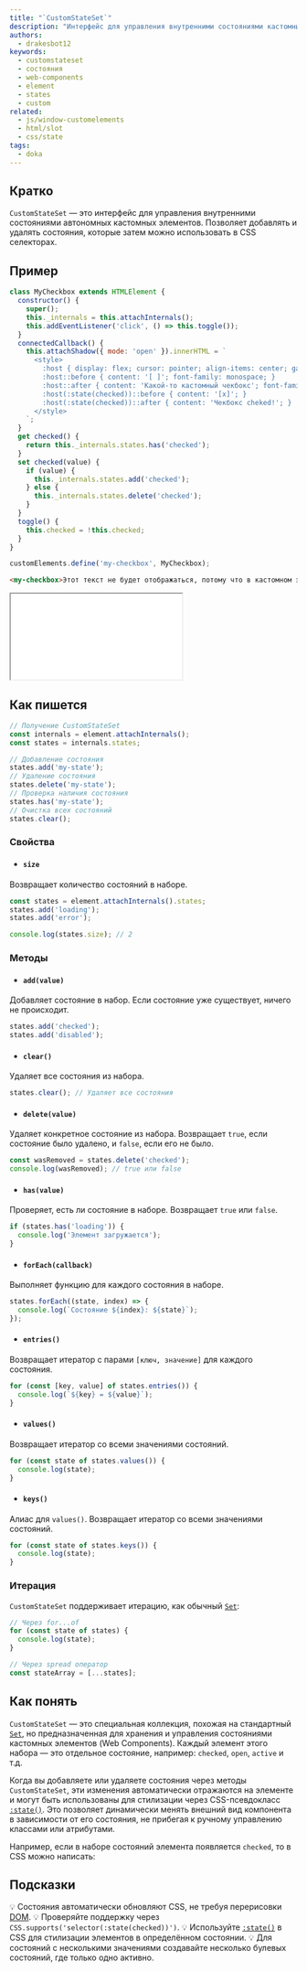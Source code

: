 ```yaml
---
title: "`CustomStateSet`"
description: "Интерфейс для управления внутренними состояниями кастомных элементов, позволяющий стилизовать их через CSS."
authors:
  - drakesbot12
keywords:
  - customstateset
  - состояния
  - web-components
  - element
  - states
  - custom
related:
  - js/window-customelements
  - html/slot
  - css/state
tags:
  - doka
---
```


## Кратко

`CustomStateSet` — это интерфейс для управления внутренними состояниями автономных кастомных элементов. Позволяет добавлять и удалять состояния, которые затем можно использовать в CSS селекторах.

## Пример

```javascript
class MyCheckbox extends HTMLElement {
  constructor() {
    super();
    this._internals = this.attachInternals();
    this.addEventListener('click', () => this.toggle());
  }
  connectedCallback() {
    this.attachShadow({ mode: 'open' }).innerHTML = `
      <style>
        :host { display: flex; cursor: pointer; align-items: center; gap: .5rem; }
        :host::before { content: '[ ]'; font-family: monospace; }
        :host::after { content: 'Какой-то кастомный чекбокс'; font-family: monospace; }
        :host(:state(checked))::before { content: '[x]'; }
        :host(:state(checked))::after { content: 'Чекбокс cheked!'; }
      </style>
    `;
  }
  get checked() {
    return this._internals.states.has('checked');
  }
  set checked(value) {
    if (value) {
      this._internals.states.add('checked');
    } else {
      this._internals.states.delete('checked');
    }
  }
  toggle() {
    this.checked = !this.checked;
  }
}

customElements.define('my-checkbox', MyCheckbox);
```

```html
<my-checkbox>Этот текст не будет отображаться, потому что в кастомном элементе нету тега slot</my-checkbox>
```

<iframe title="Демонстрация кастомного чекбокса" src="demos/basic/" height="150"></iframe>

## Как пишется

```javascript
// Получение CustomStateSet
const internals = element.attachInternals();
const states = internals.states;

// Добавление состояния
states.add('my-state');
// Удаление состояния
states.delete('my-state');
// Проверка наличия состояния
states.has('my-state');
// Очистка всех состояний
states.clear();
```

### Свойства

- #### `size`

Возвращает количество состояний в наборе.

```javascript
const states = element.attachInternals().states;
states.add('loading');
states.add('error');

console.log(states.size); // 2
```

### Методы

- #### `add(value)`

Добавляет состояние в набор. Если состояние уже существует, ничего не происходит.

```javascript
states.add('checked');
states.add('disabled');
```

- #### `clear()`

Удаляет все состояния из набора.

```javascript
states.clear(); // Удаляет все состояния
```

- #### `delete(value)`

Удаляет конкретное состояние из набора. Возвращает `true`, если состояние было удалено, и `false`, если его не было.

```javascript
const wasRemoved = states.delete('checked');
console.log(wasRemoved); // true или false
```

- #### `has(value)`

Проверяет, есть ли состояние в наборе. Возвращает `true` или `false`.

```javascript
if (states.has('loading')) {
  console.log('Элемент загружается');
}
```

- #### `forEach(callback)`

Выполняет функцию для каждого состояния в наборе.

```javascript
states.forEach((state, index) => {
  console.log(`Состояние ${index}: ${state}`);
});
```

- #### `entries()`

Возвращает итератор с парами `[ключ, значение]` для каждого состояния.

```javascript
for (const [key, value] of states.entries()) {
  console.log(`${key} = ${value}`);
}
```

- #### `values()`

Возвращает итератор со всеми значениями состояний.

```javascript
for (const state of states.values()) {
  console.log(state);
}
```

- #### `keys()`

Алиас для `values()`. Возвращает итератор со всеми значениями состояний.

```javascript
for (const state of states.keys()) {
  console.log(state);
}
```

### Итерация

`CustomStateSet` поддерживает итерацию, как обычный [`Set`](/js/set/):

```javascript
// Через for...of
for (const state of states) {
  console.log(state);
}

// Через spread оператор
const stateArray = [...states];
```

## Как понять

`CustomStateSet` — это специальная коллекция, похожая на стандартный [`Set`](/js/set/), но предназначенная для хранения и управления состояниями кастомных элементов (Web Components). Каждый элемент этого набора — это отдельное состояние, например: `checked`, `open`, `active` и т.д.

Когда вы добавляете или удаляете состояния через методы `CustomStateSet`, эти изменения автоматически отражаются на элементе и могут быть использованы для стилизации через CSS-псевдокласс [`:state()`](/css/state/). Это позволяет динамически менять внешний вид компонента в зависимости от его состояния, не прибегая к ручному управлению классами или атрибутами.

Например, если в наборе состояний элемента появляется `checked`, то в CSS можно написать:

## Подсказки

💡 Состояния автоматически обновляют CSS, не требуя перерисовки [DOM](/js/dom/).
💡 Проверяйте поддержку через `CSS.supports('selector(:state(checked))')`.
💡 Используйте [`:state()`](/css/state/) в CSS для стилизации элементов в определённом состоянии.
💡 Для состояний с несколькими значениями создавайте несколько булевых состояний, где только одно активно.
